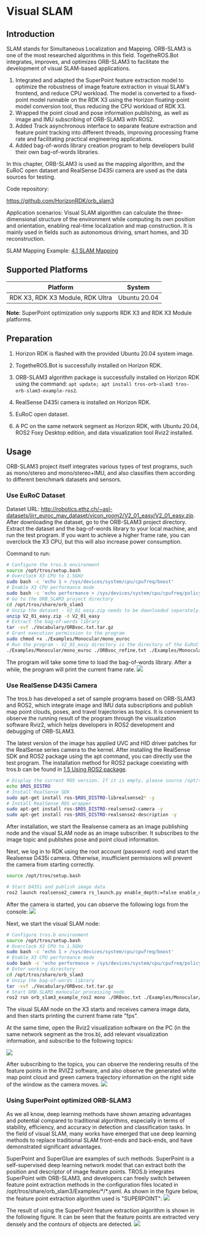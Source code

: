 # Visual SLAM

## Introduction

SLAM stands for Simultaneous Localization and Mapping. ORB-SLAM3 is one of the most researched algorithms in this field. TogetheROS.Bot integrates, improves, and optimizes ORB-SLAM3 to facilitate the development of visual SLAM-based applications.

1. Integrated and adapted the SuperPoint feature extraction model to optimize the robustness of image feature extraction in visual SLAM's frontend, and reduce CPU workload.
   The model is converted to a fixed-point model runnable on the RDK X3 using the Horizon floating-point model conversion tool, thus reducing the CPU workload of RDK X3.
2. Wrapped the point cloud and pose information publishing, as well as image and IMU subscribing of ORB-SLAM3 with ROS2.
3. Added Track asynchronous interface to separate feature extraction and feature point tracking into different threads, improving processing frame rate and facilitating practical engineering applications.
4. Added bag-of-words library creation program to help developers build their own bag-of-words libraries.

In this chapter, ORB-SLAM3 is used as the mapping algorithm, and the EuRoC open dataset and RealSense D435i camera are used as the data sources for testing.

Code repository:

<https://github.com/HorizonRDK/orb_slam3>

Application scenarios: Visual SLAM algorithm can calculate the three-dimensional structure of the environment while computing its own position and orientation, enabling real-time localization and map construction. It is mainly used in fields such as autonomous driving, smart homes, and 3D reconstruction.

SLAM Mapping Example: [4.1 SLAM Mapping](../../apps/slam)

## Supported Platforms

| Platform                      | System |
| ----------------------------- | -------------- |
| RDK X3, RDK X3 Module, RDK Ultra | Ubuntu 20.04  |

**Note**: SuperPoint optimization only supports RDK X3 and RDK X3 Module platforms.

## Preparation

1. Horizon RDK is flashed with the provided Ubuntu 20.04 system image.

2. TogetheROS.Bot is successfully installed on Horizon RDK.

3. ORB-SLAM3 algorithm package is successfully installed on Horizon RDK using the command: `apt update; apt install tros-orb-slam3 tros-orb-slam3-example-ros2`.

4. RealSense D435i camera is installed on Horizon RDK.

5. EuRoC open dataset.

6. A PC on the same network segment as Horizon RDK, with Ubuntu 20.04, ROS2 Foxy Desktop edition, and data visualization tool Rviz2 installed.

## Usage

ORB-SLAM3 project itself integrates various types of test programs, such as mono/stereo and mono/stereo+IMU, and also classifies them according to different benchmark datasets and sensors.

### Use EuRoC Dataset

Dataset URL: <http://robotics.ethz.ch/~asl-datasets/ijrr_euroc_mav_dataset/vicon_room2/V2_01_easy/V2_01_easy.zip>. After downloading the dataset, go to the ORB-SLAM3 project directory. Extract the dataset and the bag-of-words library to your local machine, and run the test program. If you want to achieve a higher frame rate, you can overclock the X3 CPU, but this will also increase power consumption.

Command to run:

```bash
# Configure the tros.b environment
source /opt/tros/setup.bash
# Overclock X3 CPU to 1.5GHz
sudo bash -c 'echo 1 > /sys/devices/system/cpu/cpufreq/boost'
# Enable X3 CPU performance mode
sudo bash -c 'echo performance > /sys/devices/system/cpu/cpufreq/policy0/scaling_governor'
# Go to the ORB_SLAM3 project directory
cd /opt/tros/share/orb_slam3
# Unzip the dataset - V2_01_easy.zip needs to be downloaded separately!
unzip V2_01_easy.zip -d V2_01_easy
# Extract the bag-of-words library
tar -xvf ./Vocabulary/ORBvoc.txt.tar.gz
# Grant execution permission to the program
sudo chmod +x ./Examples/Monocular/mono_euroc
# Run the program - V2_01_easy directory is the directory of the EuRoC open dataset downloaded from the internet, developers need to download it themselves!
./Examples/Monocular/mono_euroc ./ORBvoc_refine.txt ./Examples/Monocular/EuRoC.yaml ./V2_01_easy/ ./Examples/Monocular/EuRoC_TimeStamps/V201.txt
```

The program will take some time to load the bag-of-words library. After a while, the program will print the current frame rate.
![](./image/box_adv/euroc_result.png)

### Use RealSense D435i Camera

The tros.b has developed a set of sample programs based on ORB-SLAM3 and ROS2, which integrate image and IMU data subscriptions and publish map point clouds, poses, and travel trajectories as topics. It is convenient to observe the running result of the program through the visualization software Rviz2, which helps developers in ROS2 development and debugging of ORB-SLAM3.

The latest version of the image has applied UVC and HID driver patches for the RealSense series camera to the kernel. After installing the RealSense SDK and ROS2 package using the apt command, you can directly use the test program. The installation method for ROS2 package coexisting with tros.b can be found in [1.5 Using ROS2 package](../../quick_start/ros_pkg.md).

```bash
# Display the current ROS version. If it is empty, please source /opt/tros/setup.bash
echo $ROS_DISTRO
# Install RealSense SDK
sudo apt-get install ros-$ROS_DISTRO-librealsense2* -y
# Install RealSense ROS wrapper
sudo apt-get install ros-$ROS_DISTRO-realsense2-camera -y
sudo apt-get install ros-$ROS_DISTRO-realsense2-description -y
```

After installation, we start the Realsense camera as an image publishing node and the visual SLAM node as an image subscriber. It subscribes to the image topic and publishes pose and point cloud information.

Next, we log in to RDK using the root account (password: root) and start the Realsense D435i camera. Otherwise, insufficient permissions will prevent the camera from starting correctly.

```bash
source /opt/tros/setup.bash

# Start D435i and publish image data
ros2 launch realsense2_camera rs_launch.py enable_depth:=false enable_color:=false enable_infra1:=true depth_module.profile:=640x480x15 
```

After the camera is started, you can observe the following logs from the console:
![](./image/box_adv/realsense.png)

Next, we start the visual SLAM node:

```bash
# Configure tros.b environment
source /opt/tros/setup.bash
# Overclock X3 CPU to 1.5GHz
sudo bash -c 'echo 1 > /sys/devices/system/cpu/cpufreq/boost'
# Enable X3 CPU performance mode
sudo bash -c 'echo performance > /sys/devices/system/cpu/cpufreq/policy0/scaling_governor'
# Enter working directory
cd /opt/tros/share/orb_slam3
# Unzip the bag-of-words library
tar -xvf ./Vocabulary/ORBvoc.txt.tar.gz
# Start ORB-SLAM3 monocular processing node
ros2 run orb_slam3_example_ros2 mono ./ORBvoc.txt ./Examples/Monocular/RealSense_D435i.yaml 
```

The visual SLAM node on the X3 starts and receives camera image data, and then starts printing the current frame rate "fps".

At the same time, open the Rviz2 visualization software on the PC (in the same network segment as the tros.b), add relevant visualization information, and subscribe to the following topics:

![](./image/box_adv/rviz2_1.png)

After subscribing to the topics, you can observe the rendering results of the feature points in the RVIZ2 software, and also observe the generated white map point cloud and green camera trajectory information on the right side of the window as the camera moves.
![](./image/box_adv/rviz2_2.png)

### Using SuperPoint optimized ORB-SLAM3

As we all know, deep learning methods have shown amazing advantages and potential compared to traditional algorithms, especially in terms of stability, efficiency, and accuracy in detection and classification tasks. In the field of visual SLAM, many works have emerged that use deep learning methods to replace traditional SLAM front-ends and back-ends, and have demonstrated significant advantages.

SuperPoint and SuperGlue are examples of such methods. SuperPoint is a self-supervised deep learning network model that can extract both the position and descriptor of image feature points. TROS.b integrates SuperPoint with ORB-SLAM3, and developers can freely switch between feature point extraction methods in the configuration files located in /opt/tros/share/orb_slam3/Examples/\*/*.yaml. As shown in the figure below, the feature point extraction algorithm used is "SUPERPOINT":
![](./image/box_adv/superpoint.png)

The result of using the SuperPoint feature extraction algorithm is shown in the following figure. It can be seen that the feature points are extracted very densely and the contours of objects are detected.
![](./image/box_adv/superpoint_result.png)